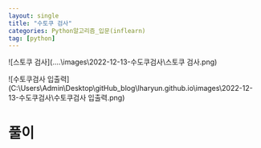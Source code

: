 ```yaml
---
layout: single
title: "수토쿠 검사"
categories: Python알고리즘_입문(inflearn)
tag: [python]
---
```


![스토쿠 검사](..\..\images\2022-12-13-수도쿠검사\스토쿠 검사.png)

![수토쿠검사 입출력](C:\Users\Admin\Desktop\gitHub_blog\lharyun.github.io\images\2022-12-13-수도쿠검사\수토쿠검사 입출력.png)

# 풀이

